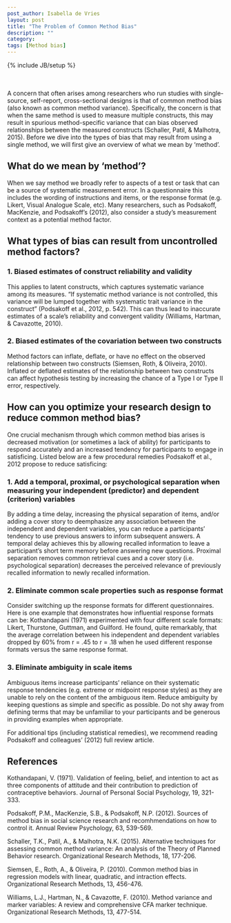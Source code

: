 ```yaml
---
post_author: Isabella de Vries
layout: post
title: "The Problem of Common Method Bias"
description: ""
category: 
tags: [Method bias]
---
```

{% include JB/setup %}

<br><br>
A concern that often arises among researchers who run studies with single-source, self-report, cross-sectional designs is that of common method bias (also known as common method variance). Specifically, the concern is that when the same method is used to measure multiple constructs, this may result in spurious method-specific variance that can bias observed relationships between the measured constructs (Schaller, Patil, & Malhotra, 2015). Before we dive into the types of bias that may result from using a single method, we will first give an overview of what we mean by ‘method’.

## What do we mean by ‘method’?
When we say method we broadly refer to aspects of a test or task that can be a source of systematic measurement error. In a questionnaire this includes the wording of instructions and items, or the response format (e.g. Likert, Visual Analogue Scale, etc). Many researchers, such as Podsakoff, MacKenzie, and Podsakoff’s (2012), also consider a study’s measurement context as a potential method factor.

## What types of bias can result from uncontrolled method factors?

### 1. Biased estimates of construct reliability and validity

This applies to latent constructs, which captures systematic variance among its measures. “If systematic method variance is not controlled, this variance will be lumped together with systematic trait variance in the construct” (Podsakoff et al., 2012, p. 542). This can thus lead to inaccurate estimates of a scale’s reliability and convergent validity (Williams, Hartman, & Cavazotte, 2010).	

### 2. Biased estimates of the covariation between two constructs

Method factors can inflate, deflate, or have no effect on the observed relationship between two constructs (Siemsen, Roth, & Oliveira, 2010). Inflated or deflated estimates of the relationship between two constructs can affect hypothesis testing by increasing the chance of a Type I or Type II error, respectively.

## How can you optimize your research design to reduce common method bias?

One crucial mechanism through which common method bias arises is decreased motivation (or sometimes a lack of ability) for participants to respond accurately and an increased tendency for participants to engage in satisficing. Listed below are a few procedural remedies Podsakoff et al., 2012 propose to reduce satisficing:

### 1. Add a temporal, proximal, or psychological separation when measuring your independent (predictor) and dependent (criterion) variables

By adding a time delay, increasing the physical separation of items, and/or adding a cover story to deemphasize any association between the independent and dependent variables, you can reduce a participants’ tendency to use previous answers to inform subsequent answers. A temporal delay achieves this by allowing recalled information to leave a participant’s short term memory before answering new questions. Proximal separation removes common retrieval cues and a cover story (i.e. psychological separation) decreases the perceived relevance of previously recalled information to newly recalled information.

### 2. Eliminate common scale properties such as response format
Consider switching up the response formats for different questionnaires. Here is one example that demonstrates how influential response formats can be: Kothandapani (1971) experimented with four different scale formats: Likert, Thurstone, Guttman, and Guilford. He found, quite remarkably, that the average correlation between his independent and dependent variables dropped by 60% from r = .45 to r = .18 when he used different response formats versus the same response format.

### 3. Eliminate ambiguity in scale items 
Ambiguous items increase participants’ reliance on their systematic response tendencies (e.g. extreme or midpoint response styles) as they are unable to rely on the content of the ambiguous item. Reduce ambiguity by keeping questions as simple and specific as possible. Do not shy away from defining terms that may be unfamiliar to your participants and be generous in providing examples when appropriate.
	
For additional tips (including statistical remedies), we recommend reading Podsakoff and colleagues’ (2012) full review article.

## References

Kothandapani, V. (1971). Validation of feeling, belief, and intention to act as three components of attitude and their contribution to prediction of contraceptive behaviors. Journal of Personal Social Psychology, 19, 321-333.

Podsakoff, P.M., MacKenzie, S.B., & Podsakoff, N.P. (2012). Sources of method bias in social science research and recomhmendations on how to control it. Annual Review Psychology, 63, 539-569.

Schaller, T.K., Patil, A., & Malhotra, N.K. (2015). Alternative techniques for assessing common method variance: An analysis of the Theory of Planned Behavior research. Organizational Research Methods, 18, 177-206.

Siemsen, E., Roth, A., & Oliveira, P. (2010). Common method bias in regression models with linear, quadratic, and intraction effects. Organizational Research Methods, 13, 456-476.

Williams, L.J., Hartman, N., & Cavazotte, F. (2010). Method variance and marker variables: A review and comprehensive CFA marker technique. Organizational Research Methods, 13, 477-514.

